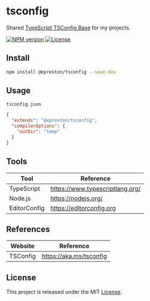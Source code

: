 # tsconfig

Shared [TypeScript TSConfig Base](https://www.typescriptlang.org/docs/handbook/tsconfig-json.html) for my projects.

[![NPM version][npm-badge]][npm-url]
[![License][license-badge]][license-url]

## Install

```sh
npm install @epreston/tsconfig --save-dev
```

## Usage

`tsconfig.json`

```json
{
  "extends": "@epreston/tsconfig",
  "compilerOptions": {
    "outDir": "temp"
  }
}
```

## Tools

| Tool         | Reference                       |
| ------------ | ------------------------------- |
| TypeScript   | https://www.typescriptlang.org/ |
| Node.js      | https://nodejs.org/             |
| EditorConfig | https://editorconfig.org        |

## References

| Website  | Reference               |
| -------- | ----------------------- |
| TSConfig | https://aka.ms/tsconfig |

## License

This project is released under the MIT [License](LICENSE).

[npm-badge]: https://img.shields.io/npm/v/@epreston/tsconfig
[npm-url]: https://www.npmjs.com/package/@epreston/tsconfig
[license-badge]: https://img.shields.io/npm/l/@epreston/tsconfig
[license-url]: LICENSE

